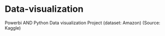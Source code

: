 # Data-visualization
Powerbi AND Python Data visualization Project (dataset: Amazon) (Source: Kaggle)
